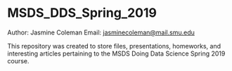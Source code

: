 # MSDS_DDS_Spring_2019
Author: Jasmine Coleman
Email: jasminecoleman@mail.smu.edu

This repository was created to store files, presentations, homeworks, and interesting articles
pertaining to the MSDS Doing Data Science Spring 2019 course.
